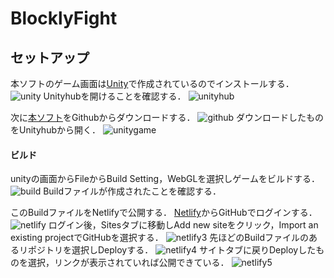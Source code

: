 # BlocklyFight
## セットアップ
本ソフトのゲーム画面は[Unity](https://unity.com/ja/download)で作成されているのでインストールする．
![unity](https://user-images.githubusercontent.com/72331009/219323222-1eca3743-a4ef-4b84-a3b1-b74aef85cc84.png)
Unityhubを開けることを確認する．
![unityhub](https://user-images.githubusercontent.com/72331009/219326825-ee0705de-2623-4b14-875b-9f91c996fe39.png)

次に[本ソフト](https://github.com/e1b19040/BlocklyFight)をGithubからダウンロードする．
![github](https://user-images.githubusercontent.com/72331009/219327134-b84b14bb-bdf2-4d79-8b01-2221e97194ec.png)
ダウンロードしたものをUnityhubから開く．
![unitygame](https://user-images.githubusercontent.com/72331009/219342050-4a74c0ac-9f69-40b3-8616-90fc394d4160.png)

#### ビルド
unityの画面からFileからBuild Setting，WebGLを選択しゲームをビルドする．
![build](https://user-images.githubusercontent.com/72331009/219342972-8a65b090-c795-4aa0-97ba-d49a9c738099.png)
Buildファイルが作成されたことを確認する．

このBuildファイルをNetlifyで公開する．
[Netlify](https://www.netlify.com/)からGitHubでログインする．
![netlify](https://user-images.githubusercontent.com/72331009/219346995-e8b8a20e-c952-40ee-bd78-589d18b1a18f.png)
ログイン後，Sitesタブに移動しAdd new siteをクリック，Import an existing projectでGitHubを選択する．
![netlify3](https://user-images.githubusercontent.com/72331009/219349969-0c9d89d4-4851-4cad-872d-7d7ae3a85729.png)
先ほどのBuildファイルのあるリポジトリを選択しDeployする．
![netlify4](https://user-images.githubusercontent.com/72331009/219350459-ffb3bdde-c175-4ad6-942a-a31173898e88.png)
サイトタブに戻りDeployしたものを選択，リンクが表示されていれば公開できている．
![netlify5](https://user-images.githubusercontent.com/72331009/219351033-1155c5eb-def6-438a-9a94-49e2bc50fa0e.png)
